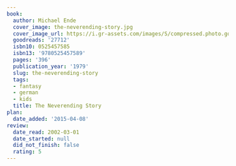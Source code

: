 ```yaml
---
book:
  author: Michael Ende
  cover_image: the-neverending-story.jpg
  cover_image_url: https://i.gr-assets.com/images/S/compressed.photo.goodreads.com/books/1554230952l/27712._SX98_.jpg
  goodreads: '27712'
  isbn10: 0525457585
  isbn13: '9780525457589'
  pages: '396'
  publication_year: '1979'
  slug: the-neverending-story
  tags:
  - fantasy
  - german
  - kids
  title: The Neverending Story
plan:
  date_added: '2015-04-08'
review:
  date_read: 2002-03-01
  date_started: null
  did_not_finish: false
  rating: 5
---
```

